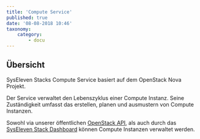 ```yaml
---
title: 'Compute Service'
published: true
date: '08-08-2018 10:46'
taxonomy:
    category:
        - docu
---
```


## Übersicht

SysEleven Stacks Compute Service basiert auf dem OpenStack Nova Projekt.

Der Service verwaltet den Lebenszyklus einer Compute Instanz. Seine Zuständigkeit umfasst das erstellen, planen und  ausmustern von Compute Instanzen.

Sowohl via unserer öffentlichen [OpenStack API](../../03.Tutorials/04.api-access/default.en.md), als auch durch das [SysEleven Stack Dashboard](https://dashboard.cloud.syseleven.net) können Compute Instanzen verwaltet werden.